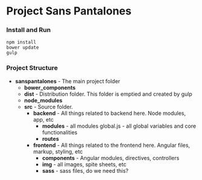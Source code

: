# Project Sans Pantalones

### Install and Run

    npm install
    bower update
    gulp

### Project Structure

  * **sanspantalones** - The main project folder
    * **bower_components**
    * **dist** - Distribution folder.  This folder is emptied and created by gulp
    * **node_modules**
    * **src** - Source folder.
      * **backend** - All things related to backend here.  Node modules, app, etc
        * **modules** - all modules
          global.js - all global variables and core functionalities
        * **routes**
      * **frontend** - All things related to the frontend here.  Angular files, markup, styling, etc
        * **components** - Angular modules, directives, controllers
        * **img** - all images, spite sheets, etc
        * **sass** - sass files, do we need this?
